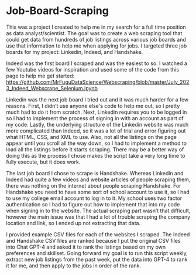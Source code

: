 # Job-Board-Scraping

This was a project I created to help me in my search for a full time position as data analyst/scientist. The goal was to create a web scraping tool that could get data from hundreds of job listings across various job boards and use that information to help me when applying for jobs. I targeted three job boards for my project: Linkedin, Indeed, and Handshake. 

Indeed was the first board I scraped and was the easiest to so. I watched a few Youtube videos for inspiration and used some of the code from this page to help me get started: https://github.com/MrFuguDataScience/Webscraping/blob/master/July_2023_Indeed_Webscrape_Selenium.ipynb

Linkedin was the next job board I tried out and it was much harder for a few reasons. First, I didn’t use anyone else's code to help me out, so I pretty much had to do it from scratch. Next, Linkedin requires you to be logged in so I had to implement the process of signing in with an account as part of my code. Lastly, the underlying structure of the Linkedin website was much more complicated than Indeed, so it was a lot of trial and error figuring out what HTML, CSS, and XML to use. Also, not all the listings on the page appear until you scroll all the way down, so I had to implement a method to load all the listings before it starts scraping. There may be a better way of doing this as the process I chose makes the script take a very long time to fully execute, but it does work.

The last job board I chose to scrape is Handshake. Whereas Linkedin and Indeed had quite a few videos and website articles of people scraping them, there was nothing on the internet about people scraping Handshake. For Handshake you need to have some sort of school account to use it, so I had to use my college email account to log in to it. My school uses two factor authentication so I had to figure out how to implement that into my code when signing in to the website. The actual scraping part wasn’t that difficult, however the main issue was that I had a lot of trouble scraping the company location and link, so I ended up not extracting that data.

I provided example CSV files for each of the websites I scraped. The Indeed and Handshake CSV files are ranked because I put the original CSV files into Chat GPT-4 and asked it to rank the listings based on my own preferences and skillset. Going forward my goal is to run this script weekly, extract new job listings from the past week, put the data into GPT-4 to rank it for me, and then apply to the jobs in order of the rank.
